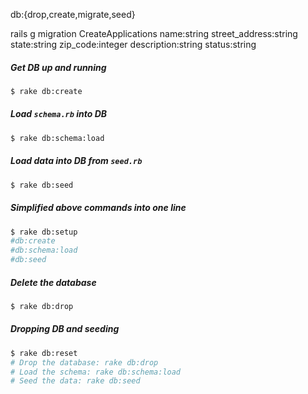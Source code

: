 db:{drop,create,migrate,seed}


rails g migration CreateApplications name:string street_address:string state:string zip_code:integer description:string status:string


##### Get DB up and running
```sh
$ rake db:create
```
##### Load `schema.rb` into DB
```sh
$ rake db:schema:load
```
##### Load data into DB from `seed.rb`
```sh
$ rake db:seed
```
##### Simplified above commands into one line
```sh
$ rake db:setup
#db:create
#db:schema:load
#db:seed
```
##### Delete the database
```sh
$ rake db:drop
```
##### Dropping DB and seeding
```sh
$ rake db:reset
# Drop the database: rake db:drop
# Load the schema: rake db:schema:load
# Seed the data: rake db:seed
```
